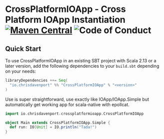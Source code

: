# CrossPlatformIOApp - Cross Platform IOApp Instantiation [![Maven Central](https://maven-badges.herokuapp.com/maven-central/io.chrisdavenport/CrossPlatformIOApp_2.13/badge.svg)](https://maven-badges.herokuapp.com/maven-central/io.chrisdavenport/CrossPlatformIOApp_2.13) ![Code of Conduct](https://img.shields.io/badge/Code%20of%20Conduct-Scala-blue.svg)

## Quick Start

To use CrossPlatformIOApp in an existing SBT project with Scala 2.13 or a later version, add the following dependencies to your
`build.sbt` depending on your needs:

```scala
libraryDependencies ++= Seq(
  "io.chrisdavenport" %% "CrossPlatformIOApp" % "<version>"
)
```

Use is super straightforward, use exactly like IOApp/IOApp.Simple but automatically get working app for scala-native with epollcat.

```scala
import io.chrisdavenport.crossplatformioapp.CrossPlatformIOApp

object Main extends CrossPlatformIOApp.Simple {
  def run: IO[Unit] = IO.println("Tada!")
}
```